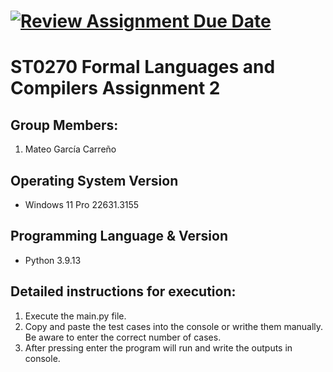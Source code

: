 [![Review Assignment Due Date](https://classroom.github.com/assets/deadline-readme-button-24ddc0f5d75046c5622901739e7c5dd533143b0c8e959d652212380cedb1ea36.svg)](https://classroom.github.com/a/ktyD1gKg)
=
ST0270 Formal Languages and Compilers Assignment 2
=
## Group Members:
1. Mateo García Carreño

## Operating System Version
- Windows 11 Pro 22631.3155

## Programming Language & Version
- Python 3.9.13

## Detailed instructions for execution:
1. Execute the main.py file.
2. Copy and paste the test cases into the console or writhe them manually. Be aware to enter the correct number of cases.
3. After pressing enter the program will run and write the outputs in console.